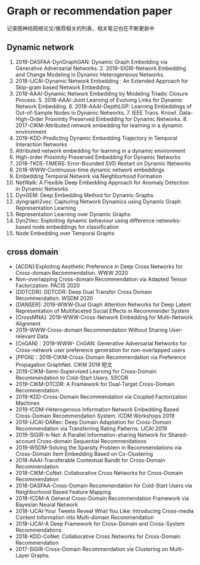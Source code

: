 # Graph or recommendation paper
记录图神经网络论文/推荐相关的列表，相关笔记也在不断更新中

## Dynamic network
  1. 2019-DASFAA-DynGraphGAN: Dynamic Graph Embedding via Generative Adversarial Networks. 
	2. 2019-SIGIR-Network Embedding and Change Modeling in Dynamic Heterogeneous Networks.
  3. 2018-IJCAI-Dynamic Network Embedding : An Extended Approach for Skip-gram based Network Embedding.
  4. 2018-AAAI-Dynamic Network Embedding by Modeling Triadic Closure Process. 
	5. 2018-AAAI-Joint Learning of Evolving Links for Dynamic Network Embedding.
	6. 2018-AAAI-DepthLGP: Learning Embeddings of Out-of-Sample Nodes in Dynamic Networks. 
	7. IEEE Trans. Knowl. Data-High-Order Proximity Preserved Embedding for Dynamic Networks. 
	8. 2017-CIKM-Attributed network embedding for learning in a dynamic environment
  9. 2019-KDD-Predicting Dynamic Embedding Trajectory in Temporal Interaction Networks
  10. Attributed network embedding for learning in a dynamic environment
  11. High-order Proximity Preserved Embedding For Dynamic Networks
  12. 2018-TKDE-TIMERS: Error-Bounded SVD Restart on Dynamic Networks
  13. 2018-WWW-Continuous-time dynamic network embeddings
  14. Embedding Temporal Network via Neighborhood Formation
  15. NetWalk: A Flexible Deep Embedding Approach for Anomaly Detection in Dynamic Networks
  16. DynGEM: Deep Embedding Method for Dynamic Graphs
  17. dyngraph2vec: Capturing Network Dynamics using Dynamic Graph Representation Learning
  18. Representation Learning over Dynamic Graphs
  19. Dyn2Vec: Exploiting dynamic behaviour using difference networks-based node embeddings for classification
  20. Node Embedding over Temporal Graphs
  

## cross domain
+ [ACDN]:Exploiting Aesthetic Preference in Deep Cross Networks for Cross-domain Recommendation. WWW 2020
+ Non-overlapping Cross-domain Recommendation via Adapted Tensor Factorization. PACIS 2020
+ [DDTCDR]: DDTCDR: Deep Dual Transfer Cross Domain Recommendation. WSDM 2020
+ [DANSER]: 2019-WWW-Dual Graph Attention Networks for Deep Latent Representation of Multifaceted Social Effects in Recommender System
+ [CrossMNA]: 2019-WWW-Cross-Network Embedding for Multi-Network Alignment  
+ 2019-WWW-Cross-domain Recommendation Without Sharing User-relevant Data
+ [CnGAN]：2019-WWW- CnGAN: Generative Adversarial Networks for Cross-network user preference generation for non-overlapped users
+ [PPGN]：2019-CIKM-Cross-Domain Recommendation via Preference Propagation GraphNet. CIKM 2019 短文
+ 2019-CIKM-Semi-Supervised Learning for Cross-Domain Recommendation to Cold-Start Users. SSCDR
+ 2019-CIKM-DTCDR: A Framework for Dual-Target Cross-Domain Recommendation. 
+ 2019-KDD-Cross-Domain Recommendation via Coupled Factorization Machines
+ 2019-ICDM-Heterogenous Information Network Embedding Based Cross-Domain Recommendation System. ICDM Workshops 2019
+ 2019-IJCAI-DARec: Deep Domain Adaptation for Cross-Domain Recommendation via Transferring Rating Patterns. IJCAI 2019
+ 2019-SIGIR-π-Net: A Parallel Information-sharing Network for Shared-account Cross-domain Sequential Recommendations
+ 2019-WSDM-Solving the Sparsity Problem in Recommendations via Cross-Domain Item Embedding Based on Co-Clustering
+ 2018-AAAI-Transferable Contextual Bandit for Cross-Domain Recommendation
+ 2018-CIKM-CoNet: Collaborative Cross Networks for Cross-Domain Recommendation
+ 2018-DASFAA-Cross-Domain Recommendation for Cold-Start Users via Neighborhood Based Feature Mapping.
+ 2018-ICDM-A General Cross-Domain Recommendation Framework via Bayesian Neural Network
+ 2018-IJCAI-Your Tweets Reveal What You Like: Introducing Cross-media Content Information into Multi-domain Recommendation
+ 2018-IJCAI-A Deep Framework for Cross-Domain and Cross-System Recommendations
+ 2018-KDD-CoNet: Collaborative Cross Networks for Cross-Domain Recommendation
+ 2017-SIGIR-Cross-Domain Recommendation via Clustering on Multi-Layer Graphs.
